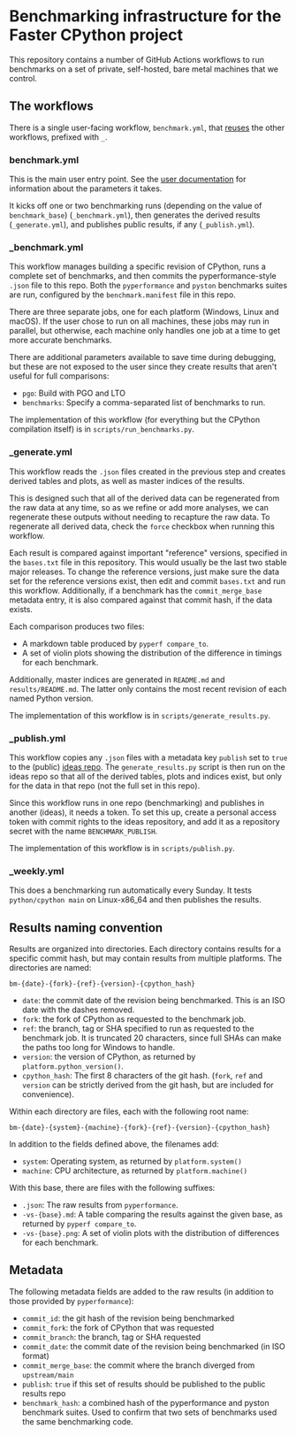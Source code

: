 # Benchmarking infrastructure for the Faster CPython project

This repository contains a number of GitHub Actions workflows to run benchmarks on a set of private, self-hosted, bare metal machines that we control.

## The workflows

There is a single user-facing workflow, `benchmark.yml`, that [reuses](https://docs.github.com/en/actions/using-workflows/reusing-workflows) the other workflows, prefixed with `_`.

### benchmark.yml

This is the main user entry point.  See the [user documentation](README.md) for information about the parameters it takes.

It kicks off one or two benchmarking runs (depending on the value of `benchmark_base`) (`_benchmark.yml`), then generates the derived results (`_generate.yml`), and publishes public results, if any (`_publish.yml`).

### _benchmark.yml

This workflow manages building a specific revision of CPython, runs a complete set of benchmarks, and then commits the pyperformance-style `.json` file to this repo.
Both the `pyperformance` and `pyston` benchmarks suites are run, configured by the `benchmark.manifest` file in this repo.

There are three separate jobs, one for each platform (Windows, Linux and macOS).
If the user chose to run on all machines, these jobs may run in parallel, but otherwise, each machine only handles one job at a time to get more accurate benchmarks.

There are additional parameters available to save time during debugging, but these are not exposed to the user since they create results that aren't useful for full comparisons:

- `pgo`: Build with PGO and LTO
- `benchmarks`: Specify a comma-separated list of benchmarks to run.

The implementation of this workflow (for everything but the CPython compilation itself) is in `scripts/run_benchmarks.py`.

### _generate.yml

This workflow reads the `.json` files created in the previous step and creates derived tables and plots, as well as master indices of the results.

This is designed such that all of the derived data can be regenerated from the raw data at any time, so as we refine or add more analyses, we can regenerate these outputs without needing to recapture the raw data.
To regenerate all derived data, check the `force` checkbox when running this workflow.

Each result is compared against important "reference" versions, specified in the `bases.txt` file in this repository.
This would usually be the last two stable major releases.
To change the reference versions, just make sure the data set for the reference versions exist, then edit and commit `bases.txt` and run this workflow.
Additionally, if a benchmark has the `commit_merge_base` metadata entry, it is also compared against that commit hash, if the data exists.

Each comparison produces two files:
- A markdown table produced by `pyperf compare_to`.
- A set of violin plots showing the distribution of the difference in timings for each benchmark.

Additionally, master indices are generated in `README.md` and `results/README.md`.
The latter only contains the most recent revision of each named Python version.

The implementation of this workflow is in `scripts/generate_results.py`.

### _publish.yml

This workflow copies any `.json` files with a metadata key `publish` set to `true` to the (public) [ideas repo](https://github.com/faster-cpython/ideas).
The `generate_results.py` script is then run on the ideas repo so that all of the derived tables, plots and indices exist, but only for the data in that repo (not the full set in this repo).

Since this workflow runs in one repo (benchmarking) and publishes in another (ideas), it needs a token.
To set this up, create a personal access token with commit rights to the ideas repository, and add it as a repository secret with the name `BENCHMARK_PUBLISH`.

The implementation of this workflow is in `scripts/publish.py`.

### _weekly.yml

This does a benchmarking run automatically every Sunday.
It tests `python/cpython main` on Linux-x86_64 and then publishes the results.

## Results naming convention

Results are organized into directories.
Each directory contains results for a specific commit hash, but may contain results from multiple platforms.
The directories are named:

```
bm-{date}-{fork}-{ref}-{version}-{cpython_hash}
```

- `date`: the commit date of the revision being benchmarked.
  This is an ISO date with the dashes removed.
- `fork`: the fork of CPython as requested to the benchmark job.
- `ref`: the branch, tag or SHA specified to run as requested to the benchmark job.
  It is truncated 20 characters, since full SHAs can make the paths too long for Windows to handle.
- `version`: the version of CPython, as returned by `platform.python_version()`.
- `cpython_hash`: The first 8 characters of the git hash. (`fork`, `ref` and `version` can be strictly derived from the git hash, but are included for convenience).

Within each directory are files, each with the following root name:

```
bm-{date}-{system}-{machine}-{fork}-{ref}-{version}-{cpython_hash}
```

In addition to the fields defined above, the filenames add:

- `system`: Operating system, as returned by `platform.system()`
- `machine`: CPU architecture, as returned by `platform.machine()`

With this base, there are files with the following suffixes:

- `.json`: The raw results from `pyperformance`.
- `-vs-{base}.md`: A table comparing the results against the given base, as returned by `pyperf compare_to`.
- `-vs-{base}.png`: A set of violin plots with the distribution of differences for each benchmark.

## Metadata

The following metadata fields are added to the raw results (in addition to those provided by `pyperformance`):

- `commit_id`: the git hash of the revision being benchmarked
- `commit_fork`: the fork of CPython that was requested
- `commit_branch`: the branch, tag or SHA requested
- `commit_date`: the commit date of the revision being benchmarked (in ISO format)
- `commit_merge_base`: the commit where the branch diverged from `upstream/main`
- `publish`: `true` if this set of results should be published to the public results repo
- `benchmark_hash`: a combined hash of the pyperformance and pyston benchmark suites.
  Used to confirm that two sets of benchmarks used the same benchmarking code.
